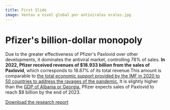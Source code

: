 ```yaml
---
title: First Slide
image: Ventas a nivel global por antivirales orales.jpg
---
```


# Pfizer's billion-dollar monopoly

Due to the greater effectiveness of Pfizer's Paxlovid over other developments, it dominates the antiviral market, controlling 78% of sales. **In 2022, Pfizer received revenues of $18.933 billion from the sales of Paxlovid**, which corresponds to 18.87% of its total revenue.This amount is comparable to [the total economic support provided by the IMF in 2020 to 50 countries to address the ravages of the pandemic.](https://www.aa.com.tr/es/econom%C3%ADa/fmi-dona-usd-18-mil-millones-para-ayudar-a-50-naciones-a-soportar-el-impacto-del-coronavirus/1834196) It is slightly higher than the [GDP of Albania or Georgia.](https://datos.bancomundial.org/indicator/NY.GDP.MKTP.CD) Pfizer expects sales of Paxlovid to reach $8 billion by the end of 2023.


<a class="btn btn-secondary" href="https://poderlatam.org/wp-content/uploads/2023/06/tratamientos_covid.pdf" target="_blank">Download the research report</a>
<br>

